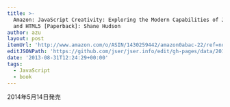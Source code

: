 ```yaml
---
title: >-
  Amazon: JavaScript Creativity: Exploring the Modern Capabilities of JavaScript
  and HTML5 [Paperback]: Shane Hudson
author: azu
layout: post
itemUrl: 'http://www.amazon.com/o/ASIN/1430259442/amazon0abac-22/ref=nosim'
editJSONPath: 'https://github.com/jser/jser.info/edit/gh-pages/data/2013/08/index.json'
date: '2013-08-31T12:24:29+00:00'
tags:
  - JavaScript
  - book
---
```

2014年5月14日発売

